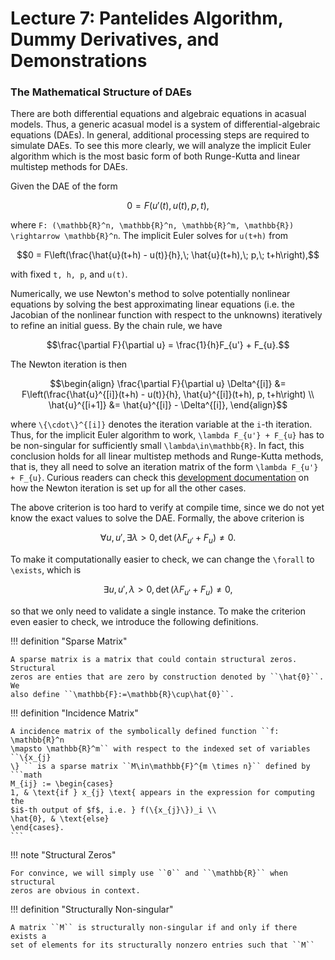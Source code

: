 # Lecture 7: Pantelides Algorithm, Dummy Derivatives, and Demonstrations

### The Mathematical Structure of DAEs

There are both differential equations and algebraic equations in acasual models.
Thus, a generic acasual model is a system of differential-algebraic equations
(DAEs). In general, additional processing steps are required to simulate DAEs.
To see this more clearly, we will analyze the implicit Euler algorithm which is
the most basic form of both Runge-Kutta and linear multistep methods for DAEs.

Given the DAE of the form
```math
0 = F(u'(t), u(t), p, t),
```
where ``F: (\mathbb{R}^n, \mathbb{R}^n, \mathbb{R}^m, \mathbb{R}) \rightarrow
\mathbb{R}^n``. The implicit Euler solves for ``u(t+h)`` from
```math
0 = F\left(\frac{\hat{u}(t+h) - u(t)}{h},\; \hat{u}(t+h),\; p,\; t+h\right),
```
with fixed ``t, h, p``, and ``u(t)``.

Numerically, we use Newton's method to solve potentially nonlinear equations by
solving the best approximating linear equations (i.e. the Jacobian of the
nonlinear function with respect to the unknowns) iteratively to refine an
initial guess. By the chain rule, we have
```math
\frac{\partial F}{\partial u} = \frac{1}{h}F_{u'} + F_{u}.
```
The Newton iteration is then
```math
\begin{align}
\frac{\partial F}{\partial u} \Delta^{[i]} &= F\left(\frac{\hat{u}^{[i]}(t+h) - u(t)}{h}, \hat{u}^{[i]}(t+h), p, t+h\right) \\
\hat{u}^{[i+1]} &= \hat{u}^{[i]} - \Delta^{[i]},
\end{align}
```
where ``\{\cdot\}^{[i]}`` denotes the iteration variable at the ``i``-th
iteration. Thus, for the implicit Euler algorithm to work, ``\lambda F_{u'} +
F_{u}`` has to be non-singular for sufficiently small ``\lambda\in\mathbb{R}``.
In fact, this conclusion holds for all linear multistep methods and Runge-Kutta
methods, that is, they all need to solve an iteration matrix of the form
``\lambda F_{u'} + F_{u}``. Curious readers can check this
[development documentation](https://github.com/SciML/DiffEqDevMaterials/blob/master/newton/output/main.pdf)
on how the Newton iteration is set up for all the other cases.

The above criterion is too hard to verify at compile time, since we do not yet
know the exact values to solve the DAE. Formally, the above criterion is
```math
\forall u, u', \exists \lambda > 0, \det(\lambda F_{u'} + F_{u}) \ne 0.
```
To make it computationally easier to check, we can change the ``\forall`` to
``\exists``, which is
```math
\exists u, u', \lambda > 0, \det(\lambda F_{u'} + F_{u}) \ne 0,
```
so that we only need to validate a single instance. To make the criterion even
easier to check, we introduce the following definitions.

!!! definition "Sparse Matrix"

    A sparse matrix is a matrix that could contain structural zeros. Structural
    zeros are enties that are zero by construction denoted by ``\hat{0}``. We
    also define ``\mathbb{F}:=\mathbb{R}\cup\hat{0}``.

!!! definition "Incidence Matrix"

    A incidence matrix of the symbolically defined function ``f: \mathbb{R}^n
    \mapsto \mathbb{R}^m`` with respect to the indexed set of variables ``\{x_{j}
    \} `` is a sparse matrix ``M\in\mathbb{F}^{m \times n}`` defined by
    ```math
    M_{ij} := \begin{cases}
    1, & \text{if } x_{j} \text{ appears in the expression for computing the
    $i$-th output of $f$, i.e. } f(\{x_{j}\})_i \\
    \hat{0}, & \text{else}
    \end{cases}.
    ```

!!! note "Structural Zeros"

    For convince, we will simply use ``0`` and ``\mathbb{R}`` when structural
    zeros are obvious in context.

!!! definition "Structurally Non-singular"

    A matrix ``M`` is structurally non-singular if and only if there exists a
    set of elements for its structurally nonzero entries such that ``M``
